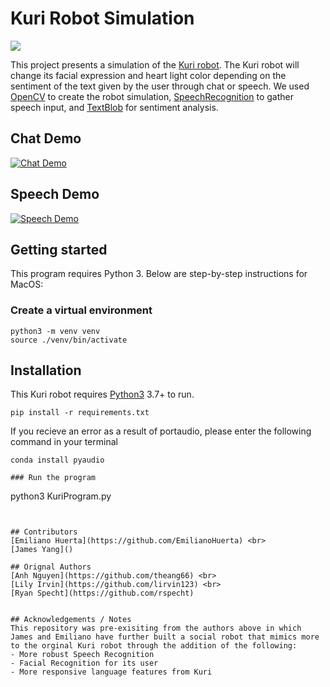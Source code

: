# Kuri Robot Simulation
![](https://us-central1-progress-markdown.cloudfunctions.net/progress/10)

This project presents a simulation of the [Kuri robot](https://www.heykuri.com/explore-kuri/).
The Kuri robot will change its facial expression and heart light color depending on the sentiment of the text given by the 
user through chat or speech. We used [OpenCV](https://opencv.org/) to create the robot 
simulation, [SpeechRecognition](https://pypi.org/project/SpeechRecognition/) to gather speech input, and 
[TextBlob](https://textblob.readthedocs.io/en/dev/) for sentiment analysis.
## Chat Demo
[![Chat Demo](https://img.youtube.com/vi/5qmQ5Wap8Ts/0.jpg)](https://youtu.be/5qmQ5Wap8Ts)
## Speech Demo
[![Speech Demo](https://img.youtube.com/vi/frt1N9reglE/0.jpg)](https://youtu.be/frt1N9reglE)
## Getting started
This program requires Python 3. Below are step-by-step instructions for MacOS:
### Create a virtual environment
```
python3 -m venv venv 
source ./venv/bin/activate
```
## Installation

This Kuri robot requires [Python3](https://www.python.org/ftp/python/3.10.4/python-3.10.4-macos11.pkg) 3.7+ to run.

```
pip install -r requirements.txt 
```
If you recieve an error as a result of portaudio, please enter the following command in your terminal
```
conda install pyaudio
```

```
### Run the program
```
python3 KuriProgram.py
```


## Contributors 
[Emiliano Huerta](https://github.com/EmilianoHuerta) <br>
[James Yang]() 

## Orignal Authors
[Anh Nguyen](https://github.com/theang66) <br>
[Lily Irvin](https://github.com/lirvin123) <br>
[Ryan Specht](https://github.com/rspecht) 


## Acknowledgements / Notes 
This repository was pre-exisiting from the authors above in which James and Emiliano have further built a social robot that mimics more to the orginal Kuri robot through the addition of the following: 
- More robust Speech Recognition
- Facial Recognition for its user 
- More responsive language features from Kuri